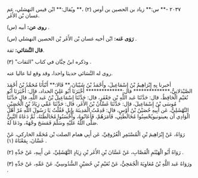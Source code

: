 ٢٠٣٧ -** س:** زياد بن الحصين بن أوس (٢) ،** ويُقال:** ابْن قيس النهشلي، عم غسان بْن الأَغَر.

**روى عن:** أبيه (س) .

**رَوَى عَنه:** ابْن أخيه غسان بْن الأَغَر بْن الحصين النهشلي (س) .

**قال النَّسَائي:** ثقة.

وذكره ابنُ حِبَّان في كتاب "الثقات" (٣) .

روى له النَّسَائي حديثا واحدا، وقد وقع لنا عاليا عنه.

أخبرنا بِهِ إِبْرَاهِيمُ بْنُ إِسْمَاعِيلَ، وأَحْمَدُ بْنُ شَيْبَانَ،** قَالا:** أَنْبَأَنَا مُحَمَّدُ بْنُ أَحْمَدَ الصَّيْدَلانِيُّ،************** قال:************** أَخْبَرَنَا أَبُو عَلِيّ الحداد، قال: أَخْبَرَنَا أَبُو نُعَيْمٍ الْحَافِظُ، قال: حَدَّثَنَا عَبد اللَّهِ بْن جَعْفَرٍ، قال: حَدَّثَنَا إِسْمَاعِيلُ بْنُ عَبد اللَّهِ، قال حَدَّثَنَا مُوسَى بْنُ إِسْمَاعِيلَ، قال: حَدَّثَنَا غَسَّانُ بْنُ الأَغَر، قال: حَدَّثَنَا عَمِّي زِيَادُ بْنُ الْحُصَيْنِ النَّهْشَلِيُّ، عَن أَبِيهِ حُصَيْنُ بْنُ أَوْسٍ، قال: قَدِمْتُ الْمَدِينَةَ بِإِبِلٍ فَقُلْتُ يَا رَسُولَ اللَّهِ مُرْ أَهْلَ الْوَادِي أن يعينونيويُحْسِنُوا مُخَالَطَتِي، فَأَمَرَهُمْ، فَأَعَانُوهُ، وأَحْسَنُوا مُخَالَطَتَهُ، ثُمَّ دَعَاهُ النَّبِيُّ صَلَّى اللَّهُ عَلَيْهِ وسَلَّمَ فَمَسَحَ وجْهَهُ، ودَعَا لَهُ.

رَوَاهُ، عَنْ إِبْرَاهِيمَ بْنِ الْمُسْتَمِرِ الْعُرُوقِيِّ، عَن أَبِي همام الصلت بْن مُحَمَّد الخاركي، عَنْ غَسَّانَ، بِمَعْنَاهُ (١) .

رَوَاهُ أَبُو الْهَيْثَمِ الْقَصَّابِ، عَنْ غَسَّانَ بْنِ الأَغَر بْنِ زِيَادٍ النَّهْشَلِيِّ، عَن أَبِيهِ، عَنْ جَدِّهِ (٢) .

ورَوَاهُ عَبد اللَّهِ بْنُ مُعَاوِيَةَ الْجُمَحِيُّ، عَنْ نُعَيْمِ بْنِ حُصَيْنٍ السُّدُوسِيِّ، عَنْ عَمِّهِ، عَنْ جَدِّهِ (٣) .